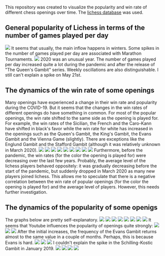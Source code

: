This repository was created to visualize the popularity and win rate of different chess openings over time. The [lichess database](https://database.lichess.org/#standard_games) was used.
## General popularity of Lichess in terms of the number of games played per day
![](graphs/TotalGames.png)
It seems that usually, the main inflow happens in winters. Some spikes in the number of games played per day are associated with Marathon Tournaments.
![](graphs/TotalGames2020.png)
2020 was an unusual year. The number of games played per day increased quite a lot during the pandemic and after the release of "The Queen's Gambit" series. Weekly oscillations are also distinguishable. I still can't explain a spike on May 21st.
## The dynamics of the win rate of some openings
Many openings have experienced a change in their win rate and popularity during the COVID-19. But it seems that the changes in the win rates of different openings do have something in common. For most of the popular openings, the win rate shifted to the same side as the opening is played for. For example, the win rates of the Sicilian, the French and the Caro-Kann have shifted in black's favor while the win rate for white has increased in the openings such as the Queen's Gambit, the King's Gambit, the Evans Gambit and the Vienna Game (slightly).
There are exceptions like the Englund Gambit and the Stafford Gambit (although it was relatively unknown in March 2020).
![](graphs/SicilianWinRate.png)
![](graphs/FrenchWinRate.png)
![](graphs/Caro-KannWinRate.png)
![](graphs/QGWinRate.png)
![](graphs/KingsGambitWinRate.png)
![](graphs/EvansWinRate.png)
![](graphs/ViennaWinRate.png)
![](graphs/EnglundWinRate.png)
![](graphs/StaffordWinRate.png)
Furthermore, before the pandemic, the win rates (for the color the opening is played for) were decreasing over the last few years. Probably, the average level of the lichess players behaved oppositely: it was gradually decreasing before the start of the pandemic, but suddenly dropped in March 2020 as many new players joined lichess. This allows me to speculate that there is a negative correlation between the win rate of popular openings (for the color the opening is played for) and the average level of players. However, this needs further investigation.
## The dynamics of the popularity of some openigs
The graphs below are pretty self-explanatory.
![](graphs/SicilianFreq.png)
![](graphs/QGFreq.png)
![](graphs/QG2020Freq.png)
![](graphs/FrenchFreq.png)
![](graphs/Caro-KannFreq.png)
![](graphs/KingsGambitFreq.png)
![](graphs/BenoniFreq.png)
![](graphs/BenkoFreq.png)
It seems that Youtube influences the popularity of openings quite strongly:
![](graphs/Stafford2020Freq.png)
![](graphs/EvansFreq.png)
![](graphs/Evans2020Freq.png)
After the initial increases, the frequency of the Evans Gambit returns almost to the same value in a couple of months. Perhaps, this is because Evans is hard.
![](graphs/Englund2020Freq.png)
![](graphs/Orthoschnapp2020Freq.png)
![](graphs/Schilling-Kostic2020Freq.png)
I couldn't explain the spike in the Schilling-Kostic Gambit in January 2019.
![](graphs/Nakhmanson2020Freq.png)
![](graphs/JeromeFreq.png)
![](graphs/SicilianJalalabad2020Freq.png)
![](graphs/ViennaFreq.png)

